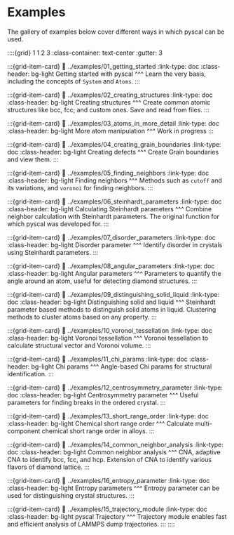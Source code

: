# Examples

The gallery of examples below cover different ways in which pyscal can be used.

::::{grid} 1 1 2 3
:class-container: text-center
:gutter: 3

:::{grid-item-card}
:link: ../examples/01_getting_started
:link-type: doc
:class-header: bg-light
Getting started with pyscal
^^^
Learn the very basis, including the concepts of `System` and `Atoms`.
:::

:::{grid-item-card}
:link: ../examples/02_creating_structures
:link-type: doc
:class-header: bg-light
Creating structures
^^^
Create common atomic structures like bcc, fcc; and custom ones. Save and read from files.
:::

:::{grid-item-card}
:link: ../examples/03_atoms_in_more_detail
:link-type: doc
:class-header: bg-light
More atom manipulation
^^^
Work in progress
:::

:::{grid-item-card}
:link: ../examples/04_creating_grain_boundaries
:link-type: doc
:class-header: bg-light
Creating defects
^^^
Create Grain boundaries and view them.
:::

:::{grid-item-card}
:link: ../examples/05_finding_neighbors
:link-type: doc
:class-header: bg-light
Finding neighbors
^^^
Methods such as `cutoff` and its variations, and `voronoi` for finding neighbors.
:::

:::{grid-item-card}
:link: ../examples/06_steinhardt_parameters
:link-type: doc
:class-header: bg-light
Calculating Steinhardt parameters
^^^
Combine neighbor calculation with Steinhardt parameters. The original function for which pyscal was developed for.
:::

:::{grid-item-card}
:link: ../examples/07_disorder_parameters
:link-type: doc
:class-header: bg-light
Disorder parameter
^^^
Identify disorder in crystals using Steinhardt parameters.
:::

:::{grid-item-card}
:link: ../examples/08_angular_parameters
:link-type: doc
:class-header: bg-light
Angular parameters
^^^
Parameters to quantify the angle around an atom, useful for detecting diamond structures.
:::

:::{grid-item-card}
:link: ../examples/09_distinguishing_solid_liquid
:link-type: doc
:class-header: bg-light
Distinguishing solid and liquid
^^^
Steinhardt parameter based methods to distinguish solid atoms in liquid. Clustering methods to cluster atoms based on any property.
:::

:::{grid-item-card}
:link: ../examples/10_voronoi_tessellation
:link-type: doc
:class-header: bg-light
Voronoi tessellation
^^^
Voronoi tessellation to calculate structural vector and Voronoi volume.
:::

:::{grid-item-card}
:link: ../examples/11_chi_params
:link-type: doc
:class-header: bg-light
Chi params
^^^
Angle-based Chi params for structural identification.
:::

:::{grid-item-card}
:link: ../examples/12_centrosymmetry_parameter
:link-type: doc
:class-header: bg-light
Centrosymmetry parameter
^^^
Useful parameters for finding breaks in the ordered crystal.
:::

:::{grid-item-card}
:link: ../examples/13_short_range_order
:link-type: doc
:class-header: bg-light
Chemical short range order
^^^
Calculate multi-component chemical short range order in alloys.
:::

:::{grid-item-card}
:link: ../examples/14_common_neighbor_analysis
:link-type: doc
:class-header: bg-light
Common neighbor analysis
^^^
CNA, adaptive CNA to identify bcc, fcc, and hcp. Extension of CNA to identify various flavors of diamond lattice.
:::

:::{grid-item-card}
:link: ../examples/16_entropy_parameter
:link-type: doc
:class-header: bg-light
Entropy parameters
^^^
Entropy parameter can be used for distinguishing crystal structures.
:::

:::{grid-item-card}
:link: ../examples/15_trajectory_module
:link-type: doc
:class-header: bg-light
pyscal Trajectory
^^^
Trajectory module enables fast and efficient analysis of LAMMPS dump trajectories.
:::
::::


